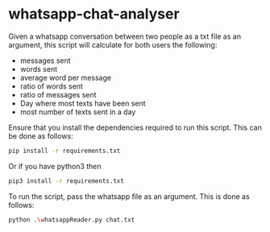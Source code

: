 # whatsapp-chat-analyser

Given a whatsapp conversation between two people as a txt file as an argument, this script will calculate for both users the following:

* messages sent
* words sent
* average word per message
* ratio of words sent
* ratio of messages sent
* Day where most texts have been sent
* most number of texts sent in a day

Ensure that you install the dependencies required to run this script. This can be done as follows:
``` bash
pip install -r requirements.txt
```

Or if you have python3 then

``` bash
pip3 install -r requirements.txt
```

To run the script, pass the whatsapp file as an argument. This is done as follows:

``` bash
python .\whatsappReader.py chat.txt
```
